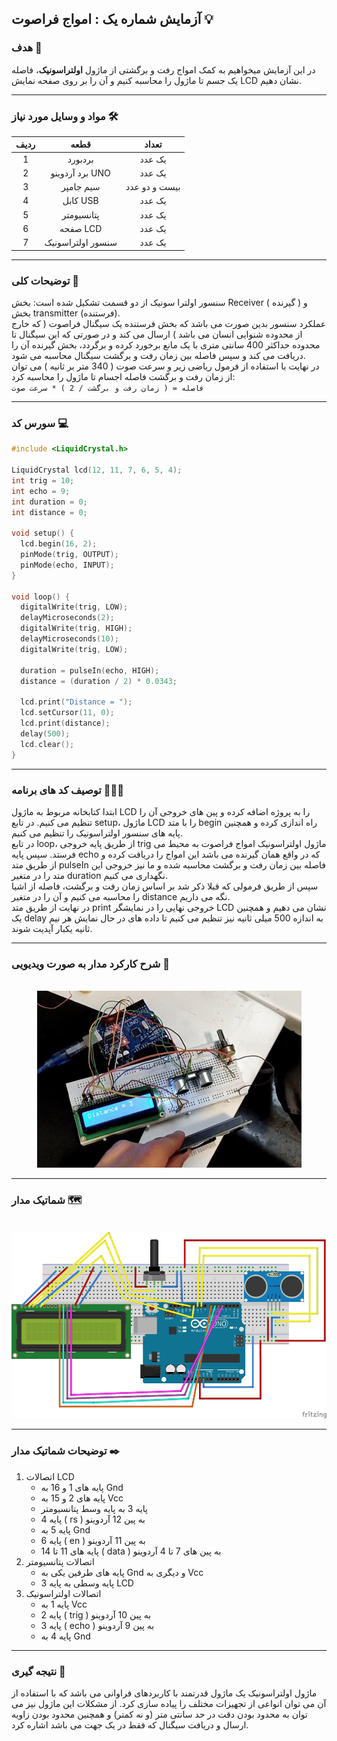 ## آزمایش شماره یک : امواج فراصوت 💡

### هدف 🎯

در این آزمایش میخواهیم به کمک امواج رفت و برگشتی از ماژول <strong>اولتراسونیک</strong>، فاصله یک جسم تا ماژول را محاسبه کنیم و آن را بر روی صفحه نمایش LCD نشان دهیم.

---

### مواد و وسایل مورد نیاز 🛠️

<div align="right">
<table>
<thead>
<tr>
<th>ردیف</th><th>قطعه</th><th>تعداد</th>
</tr>
</thead>
<tbody align="center">
<tr>
<td>1</td><td>بردبورد</td><td>یک عدد</td>
</tr>
<tr>
<td>2</td><td>برد آردوینو UNO</td><td>یک عدد</td>
</tr>
<tr>
<td>3</td><td>سیم جامپر</td><td>بیست و دو عدد</td>
</tr>
<tr>
<td>4</td><td>کابل USB</td><td>یک عدد</td>
</tr>
<tr>
<td>5</td><td>پتانسیومتر</td><td>یک عدد</td>
</tr>
<tr>
<td>6</td><td>صفحه LCD</td><td>یک عدد</td>
</tr>
<tr>
<td>7</td><td>سنسور اولتراسونیک</td><td>یک عدد</td>
</tr>
</tbody>
</table>
</div>

---

### توضیحات کلی 📝

سنسور اولترا سونیک از دو قسمت تشکیل شده است: بخش Receiver ( گیرنده ) و بخش transmitter (فرستنده).  
عملکرد سنسور بدین صورت می باشد که بخش فرستنده یک سیگنال فراصوت ( که خارج از محدوده شنوایی انسان می باشد ) ارسال می کند و در صورتی که این سیگنال تا محدوده حداکثر 400 سانتی متری با یک مانع برخورد کرده و برگردد، بخش گیرنده آن را دریافت می کند و سپس فاصله بین زمان رفت و برگشت سیگنال محاسبه می شود.  
در نهایت با استفاده از فرمول ریاضی زیر و سرعت صوت ( 340 متر بر ثانیه ) می توان از زمان رفت و برگشت فاصله اجسام تا ماژول را محاسبه کرد:  
`فاصله = ( زمان رفت و برگشت / 2 ) * سرعت صوت`

---

### سورس کد 💻

```cpp
#include <LiquidCrystal.h>

LiquidCrystal lcd(12, 11, 7, 6, 5, 4);
int trig = 10;
int echo = 9;
int duration = 0;
int distance = 0;

void setup() {
  lcd.begin(16, 2);
  pinMode(trig, OUTPUT);
  pinMode(echo, INPUT);
}

void loop() {
  digitalWrite(trig, LOW);
  delayMicroseconds(2);
  digitalWrite(trig, HIGH);
  delayMicroseconds(10);
  digitalWrite(trig, LOW);

  duration = pulseIn(echo, HIGH);
  distance = (duration / 2) * 0.0343;

  lcd.print("Distance = ");
  lcd.setCursor(11, 0);
  lcd.print(distance);
  delay(500);
  lcd.clear();
}
```

---

### توصیف کد های برنامه 🧑🏻‍💻

ابتدا کتابخانه مربوط به ماژول LCD را به پروژه اضافه کرده و پین های خروجی آن را تنظیم می کنیم. در تابع setup، ماژول LCD را با متد begin راه اندازی کرده و همچنین پایه های سنسور اولتراسونیک را تنظیم می کنیم.  
در تابع loop، از طریق پایه خروجی trig ماژول اولتراسونیک امواج فراصوت به محیط می فرستد. سپس پایه echo که در واقع همان گیرنده می باشد این امواج را دریافت کرده و از طریق متد pulseIn فاصله بین زمان رفت و برگشت محاسبه شده و ما نیز خروجی این متد را در متغیر duration نگهداری می کنیم.  
سپس از طریق فرمولی که قبلا ذکر شد بر اساس زمان رفت و برگشت، فاصله از اشیا را محاسبه می کنیم و آن را در متغیر distance نگه می داریم.  
در نهایت از طریق متد print خروجی نهایی را در نمایشگر LCD نشان می دهیم و همچنین یک delay به اندازه 500 میلی ثانیه نیز تنظیم می کنیم تا داده های در حال نمایش هر نیم ثانیه یکبار آپدیت شوند.

---

### شرح کارکرد مدار به صورت ویدیویی 🎥

<br>

<div align="center">
<img src="/pic/microprocessor1.jpg">
</div>

---

### شماتیک مدار 🗺️

<br>

<div align="center">
<img src="/media/schematic_10.jpg" width="600px" height="300px">
</div>

---

### توضیحات شماتیک مدار ✒️

<ol>
<li>
اتصالات LCD
<ul>
<li>پایه های 1 و 16 به Gnd</li>
<li>پایه های 2 و 15 به Vcc</li>
<li>پایه 3 به پایه وسط پتانسیومتر</li>
<li>پایه 4 ( rs ) به پین 12 آردوینو</li>
<li>پایه 5 به Gnd</li>
<li>پایه 6 ( en ) به پین 11 آردوینو</li>
<li>پایه های 11 تا 14 ( data ) به پین های 7 تا 4 آردوینو</li>
</ul>
</li>
<li>
اتصالات پتانسیومتر
<ul>
<li>پایه های طرفین یکی به Gnd و دیگری به Vcc</li>
<li>پایه وسطی به پایه 3 LCD</li>
</ul>
</li>
<li>
اتصالات اولتراسونیک
<ul>
<li>پایه 1 به Vcc</li>
<li>پایه 2 ( trig ) به پین 10 آردوینو</li>
<li>پایه 3 ( echo ) به پین 9 آردوینو</li>
<li>پایه 4 به Gnd</li>
</ul>
</li>
</ol>

---

### نتیجه گیری 👀

ماژول اولتراسونیک یک ماژول قدرتمند با کاربردهای فراوانی می باشد که با استفاده از آن می توان انواعی از تجهیزات مختلف را پیاده سازی کرد. از مشکلات این ماژول نیز می توان به محدود بودن دقت در حد سانتی متر (و نه کمتر) و همچنین محدود بودن زاویه ارسال و دریافت سیگنال که فقط در یک جهت می باشد اشاره کرد.
